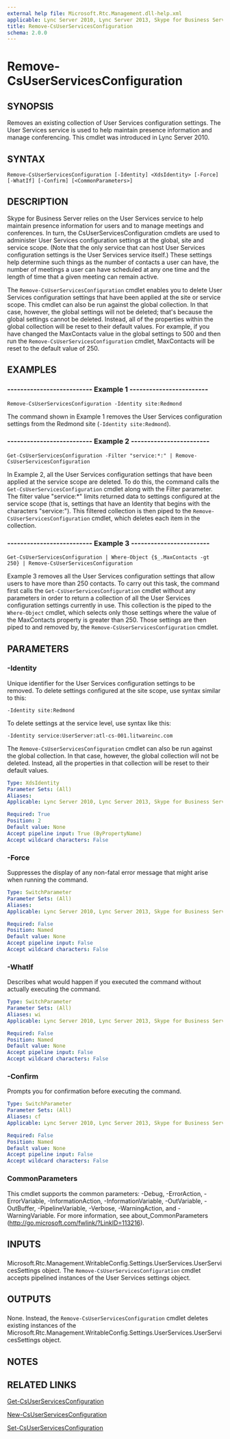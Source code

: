```yaml
---
external help file: Microsoft.Rtc.Management.dll-help.xml
applicable: Lync Server 2010, Lync Server 2013, Skype for Business Server 2015, Skype for Business Server 2019
title: Remove-CsUserServicesConfiguration
schema: 2.0.0
---
```


# Remove-CsUserServicesConfiguration

## SYNOPSIS
Removes an existing collection of User Services configuration settings.
The User Services service is used to help maintain presence information and manage conferencing.
This cmdlet was introduced in Lync Server 2010.


## SYNTAX

```
Remove-CsUserServicesConfiguration [-Identity] <XdsIdentity> [-Force] [-WhatIf] [-Confirm] [<CommonParameters>]
```

## DESCRIPTION
Skype for Business Server relies on the User Services service to help maintain presence information for users and to manage meetings and conferences.
In turn, the CsUserServicesConfiguration cmdlets are used to administer User Services configuration settings at the global, site and service scope.
(Note that the only service that can host User Services configuration settings is the User Services service itself.) These settings help determine such things as the number of contacts a user can have, the number of meetings a user can have scheduled at any one time and the length of time that a given meeting can remain active.

The `Remove-CsUserServicesConfiguration` cmdlet enables you to delete User Services configuration settings that have been applied at the site or service scope.
This cmdlet can also be run against the global collection.
In that case, however, the global settings will not be deleted; that's because the global settings cannot be deleted.
Instead, all of the properties within the global collection will be reset to their default values.
For example, if you have changed the MaxContacts value in the global settings to 500 and then run the `Remove-CsUserServicesConfiguration` cmdlet, MaxContacts will be reset to the default value of 250.


## EXAMPLES

### -------------------------- Example 1 ------------------------
```
Remove-CsUserServicesConfiguration -Identity site:Redmond
```

The command shown in Example 1 removes the User Services configuration settings from the Redmond site (`-Identity site:Redmond`).


### -------------------------- Example 2 ------------------------
```
Get-CsUserServicesConfiguration -Filter "service:*:" | Remove-CsUserServicesConfiguration
```

In Example 2, all the User Services configuration settings that have been applied at the service scope are deleted.
To do this, the command calls the `Get-CsUserServicesConfiguration` cmdlet along with the Filter parameter.
The filter value "service:*" limits returned data to settings configured at the service scope (that is, settings that have an Identity that begins with the characters "service:").
This filtered collection is then piped to the `Remove-CsUserServicesConfiguration` cmdlet, which deletes each item in the collection.


### -------------------------- Example 3 ------------------------
```
Get-CsUserServicesConfiguration | Where-Object {$_.MaxContacts -gt 250} | Remove-CsUserServicesConfiguration
```

Example 3 removes all the User Services configuration settings that allow users to have more than 250 contacts.
To carry out this task, the command first calls the `Get-CsUserServicesConfiguration` cmdlet without any parameters in order to return a collection of all the User Services configuration settings currently in use.
This collection is the piped to the `Where-Object` cmdlet, which selects only those settings where the value of the MaxContacts property is greater than 250.
Those settings are then piped to and removed by, the `Remove-CsUserServicesConfiguration` cmdlet.


## PARAMETERS

### -Identity
Unique identifier for the User Services configuration settings to be removed.
To delete settings configured at the site scope, use syntax similar to this:

`-Identity site:Redmond`

To delete settings at the service level, use syntax like this:

`-Identity service:UserServer:atl-cs-001.litwareinc.com`

The `Remove-CsUserServicesConfiguration` cmdlet can also be run against the global collection.
In that case, however, the global collection will not be deleted.
Instead, all the properties in that collection will be reset to their default values.


```yaml
Type: XdsIdentity
Parameter Sets: (All)
Aliases: 
Applicable: Lync Server 2010, Lync Server 2013, Skype for Business Server 2015, Skype for Business Server 2019

Required: True
Position: 2
Default value: None
Accept pipeline input: True (ByPropertyName)
Accept wildcard characters: False
```

### -Force
Suppresses the display of any non-fatal error message that might arise when running the command.

```yaml
Type: SwitchParameter
Parameter Sets: (All)
Aliases: 
Applicable: Lync Server 2010, Lync Server 2013, Skype for Business Server 2015, Skype for Business Server 2019

Required: False
Position: Named
Default value: None
Accept pipeline input: False
Accept wildcard characters: False
```

### -WhatIf
Describes what would happen if you executed the command without actually executing the command.

```yaml
Type: SwitchParameter
Parameter Sets: (All)
Aliases: wi
Applicable: Lync Server 2010, Lync Server 2013, Skype for Business Server 2015, Skype for Business Server 2019

Required: False
Position: Named
Default value: None
Accept pipeline input: False
Accept wildcard characters: False
```

### -Confirm
Prompts you for confirmation before executing the command.

```yaml
Type: SwitchParameter
Parameter Sets: (All)
Aliases: cf
Applicable: Lync Server 2010, Lync Server 2013, Skype for Business Server 2015, Skype for Business Server 2019

Required: False
Position: Named
Default value: None
Accept pipeline input: False
Accept wildcard characters: False
```

### CommonParameters
This cmdlet supports the common parameters: -Debug, -ErrorAction, -ErrorVariable, -InformationAction, -InformationVariable, -OutVariable, -OutBuffer, -PipelineVariable, -Verbose, -WarningAction, and -WarningVariable. For more information, see about_CommonParameters (http://go.microsoft.com/fwlink/?LinkID=113216).

## INPUTS

###  
Microsoft.Rtc.Management.WritableConfig.Settings.UserServices.UserServicesSettings object.
The `Remove-CsUserServicesConfiguration` cmdlet accepts pipelined instances of the User Services settings object.

## OUTPUTS

###  
None.
Instead, the `Remove-CsUserServicesConfiguration` cmdlet deletes existing instances of the Microsoft.Rtc.Management.WritableConfig.Settings.UserServices.UserServicesSettings object.

## NOTES

## RELATED LINKS

[Get-CsUserServicesConfiguration](Get-CsUserServicesConfiguration.md)

[New-CsUserServicesConfiguration](New-CsUserServicesConfiguration.md)

[Set-CsUserServicesConfiguration](Set-CsUserServicesConfiguration.md)

